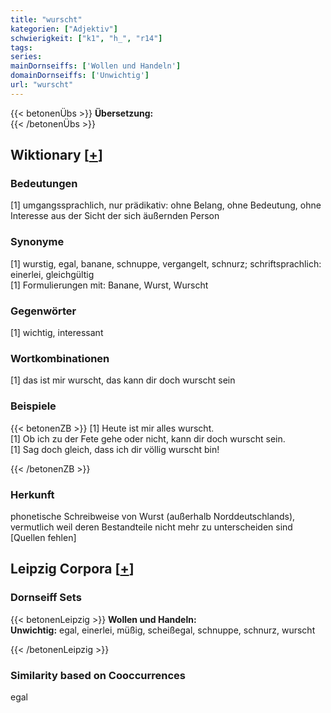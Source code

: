 ```yaml
---
title: "wurscht"
kategorien: ["Adjektiv"]
schwierigkeit: ["k1", "h_", "r14"]
tags:
series:
mainDornseiffs: ['Wollen und Handeln']
domainDornseiffs: ['Unwichtig']
url: "wurscht"
---
```


{{< betonenÜbs >}}
**Übersetzung:**  
{{< /betonenÜbs >}}

## Wiktionary [[+](https://de.wiktionary.org/wiki/wurscht)]

### Bedeutungen
[1] umgangssprachlich, nur prädikativ: ohne Belang, ohne Bedeutung, ohne Interesse aus der Sicht der sich äußernden Person  

### Synonyme
[1] wurstig, egal, banane, schnuppe, vergangelt, schnurz; schriftsprachlich: einerlei, gleichgültig  
[1] Formulierungen mit: Banane,  Wurst, Wurscht  

### Gegenwörter
[1] wichtig, interessant  

### Wortkombinationen
[1] das ist mir wurscht, das kann dir doch wurscht sein  

### Beispiele
{{< betonenZB >}}
[1] Heute ist mir alles wurscht.  
[1] Ob ich zu der Fete gehe oder nicht, kann dir doch wurscht sein.  
[1] Sag doch gleich, dass ich dir völlig wurscht bin!  

{{< /betonenZB >}}
### Herkunft
phonetische Schreibweise von Wurst (außerhalb Norddeutschlands), vermutlich weil deren Bestandteile nicht mehr zu unterscheiden sind [Quellen fehlen]  


## Leipzig Corpora [[+](https://corpora.uni-leipzig.de/en/res?word=wurscht&corpusId=deu_newscrawl-public_2018)]

### Dornseiff Sets
{{< betonenLeipzig >}}
**Wollen und Handeln:**  
**Unwichtig:** egal, einerlei, müßig, scheißegal, schnuppe, schnurz, wurscht  

{{< /betonenLeipzig >}}

### Similarity based on Cooccurrences
egal

